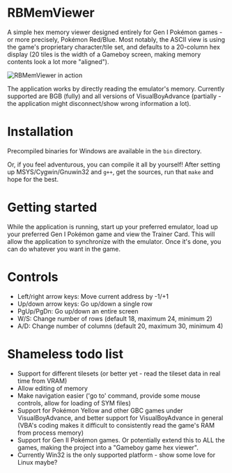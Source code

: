 # RBMemViewer
A simple hex memory viewer designed entirely for Gen I Pokémon games - or more precisely, Pokémon Red/Blue. Most notably, the ASCII view is using the game's proprietary character/tile set, and defaults to a 20-column hex display (20 tiles is the width of a Gameboy screen, making memory contents look a lot more "aligned").

![RBMemViewer in action](https://i.imgur.com/A5C1O4u.png)

The application works by directly reading the emulator's memory. Currently supported are BGB (fully) and all versions of VisualBoyAdvance (partially - the application might disconnect/show wrong information a lot).

# Installation
Precompiled binaries for Windows are available in the `bin` directory.

Or, if you feel adventurous, you can compile it all by yourself! After setting up MSYS/Cygwin/Gnuwin32 and `g++`, get the sources, run that `make` and hope for the best.

# Getting started
While the application is running, start up your preferred emulator, load up your preferred Gen I Pokémon game and view the Trainer Card. This will allow the application to synchronize with the emulator. Once it's done, you can do whatever you want in the game.

# Controls
- Left/right arrow keys: Move current address by -1/+1
- Up/down arrow keys: Go up/down a single row
- PgUp/PgDn: Go up/down an entire screen
- W/S: Change number of rows (default 18, maximum 24, minimum 2)
- A/D: Change number of columns (default 20, maximum 30, minimum 4)

# Shameless todo list
- Support for different tilesets (or better yet - read the tileset data in real time from VRAM)
- Allow editing of memory
- Make navigation easier ('go to' command, provide some mouse controls, allow for loading of SYM files)
- Support for Pokémon Yellow and other GBC games under VisualBoyAdvance, and better support for VisualBoyAdvance in general (VBA's coding makes it difficult to consistently read the game's RAM from process memory)
- Support for Gen II Pokémon games. Or potentially extend this to ALL the games, making the project into a "Gameboy game hex viewer".
- Currently Win32 is the only supported platform - show some love for Linux maybe?
